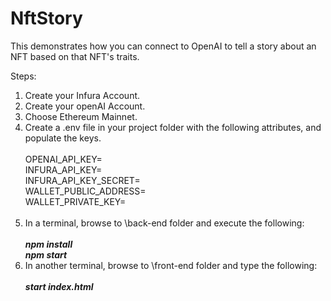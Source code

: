 # NftStory
This demonstrates how you can connect to OpenAI to tell a story about an NFT based on that NFT's traits.

Steps:
1. Create your Infura Account.
2. Create your openAI Account.
3. Choose Ethereum Mainnet.
4. Create a .env file in your project folder with the following attributes, and populate the keys.<br><br>
      OPENAI_API_KEY=**<your key here>**<br>
      INFURA_API_KEY=**<your key here>**<br>
      INFURA_API_KEY_SECRET=**<your key here>**<br>
      WALLET_PUBLIC_ADDRESS=**<your address here>**<br>
      WALLET_PRIVATE_KEY=**<your key here>**<br><br>
5. In a terminal, browse to \back-end folder and execute the following:<br><br>
***npm install***<br>
***npm start***<br>
6. In another terminal, browse to \front-end folder and type the following:<br><br>
***start index.html***
